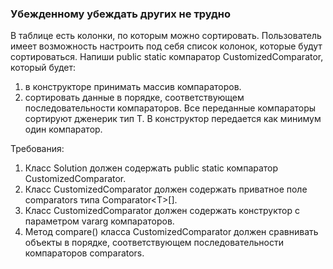 
### Убежденному убеждать других не трудно

В таблице есть колонки, по которым можно сортировать.
Пользователь имеет возможность настроить под себя список колонок, которые будут сортироваться.
Напиши public static компаратор CustomizedComparator, который будет:
1. в конструкторе принимать массив компараторов.
2. сортировать данные в порядке, соответствующем последовательности компараторов.
Все переданные компараторы сортируют дженерик тип Т.
В конструктор передается как минимум один компаратор.


Требования:
1.	Класс Solution должен содержать public static компаратор CustomizedComparator.
2.	Класс CustomizedComparator должен содержать приватное поле comparators типа Comparator&lt;T&gt;[].
3.	Класс CustomizedComparator должен содержать конструктор с параметром vararg компараторов.
4.	Метод compare() класса CustomizedComparator должен сравнивать объекты в порядке, соответствующем последовательности компараторов comparators.


